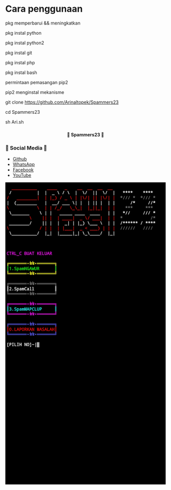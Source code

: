 # Cara penggunaan
pkg memperbarui && meningkatkan

pkg instal python

pkg instal python2

pkg instal git

pkg instal php

pkg instal bash

permintaan pemasangan pip2

pip2 menginstal mekanisme

git clone https://github.com/Arinaltopek/Spammers23

cd Spammers23

sh Ari.sh

### <h4 align="center">🔰 Spammers23 🔰</h4>
### 📱 Social Media 📱
- <a href="https://github.com/Arinaltopek">Github</a>
- <a href="https://api.whatsapp.com/send?phone=6281212459969">WhatsApp</a>
- <a href="https://m.facebook.com/arinal.bayhaqi.3">Facebook</a>
- <a href="https://youtube.com/channel/UCizU7kz1sKzU5tB9aalbNRw">YouTube</a>
<center><img src="https://github.com/Arinaltopek/Spammers23/blob/main/IMG_20210913_070752.jpg"></img></center>
